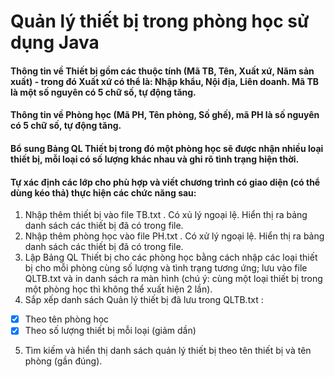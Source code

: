 # Quản lý thiết bị trong phòng học sử dụng Java

#### Thông tin về Thiết bị gồm các thuộc tính (Mã TB, Tên, Xuất xứ, Năm sản xuất) - trong đó Xuất xứ có thể là: Nhập khẩu, Nội địa, Liên doanh. Mã TB là một số nguyên có 5 chữ số, tự động tăng.
#### Thông tin về Phòng học (Mã PH, Tên phòng, Số ghế), mã PH là số nguyên có 5 chữ số, tự động tăng.
#### Bổ sung Bảng QL Thiết bị trong đó một phòng học sẽ được nhận nhiều loại thiết bị, mỗi loại có số lượng khác nhau và ghi rõ tình trạng hiện thời.
#### Tự xác định các lớp cho phù hợp và viết chương trình có giao diện (có thể dùng kéo thả) thực hiện các chức năng sau:
1. Nhập thêm thiết bị vào file TB.txt . Có xủ lý ngoại lệ. Hiển thị ra bảng danh sách các thiết bị đã có trong file.
2. Nhập thêm phòng học vào file PH.txt . Có xử lý ngoại lệ. Hiển thị ra bảng danh sách các thiết bị đã có trong file.
3. Lập Bảng QL Thiết bị cho các phòng học bằng cách nhập các loại thiết bị cho mỗi phòng cùng số lượng và tình trạng tương ứng; lưu vào file QLTB.txt và in danh sách ra màn hình (chú ý: cùng một loại thiết bị trong một phòng học thì không thể xuất hiện 2 lần).
4. Sắp xếp danh sách Quản lý thiết bị đã lưu trong QLTB.txt :
  - [x] Theo tên phòng học
  - [x] Theo số lượng thiết bị mỗi loại (giảm dần)
5. Tìm kiếm và hiển thị danh sách quản lý thiết bị theo tên thiết bị và tên phòng (gần đúng).
